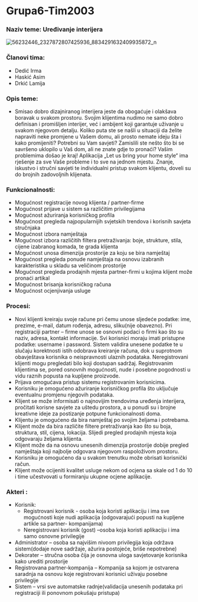 # Grupa6-Tim2003
### Naziv teme: Uređivanje interijera

 ![56232446_2327872807425936_8834291632409935872_n](https://user-images.githubusercontent.com/44214001/55282604-5ed03e80-5347-11e9-990a-a87d34070c19.jpg)
 
### Članovi tima: 
- Dedić Irma
- Haskić Asim
- Drkić Lamija

### Opis teme:
- Smisao dobro dizajniranog interijera jeste da obogaćuje i olakšava boravak u svakom prostoru. Svojim klijentima nudimo ne samo dobro definisan i promišljen interijer, već i ambijent koji garantuje uživanje u svakom njegovom detalju. Koliko puta ste se našli u situaciji da želite napraviti neke promjene u Vašem domu, ali prosto nemate ideju šta i kako promijeniti? Potrebni su Vam savjeti? Zamislili ste nešto što bi se savršeno uklopilo u Vaš dom, ali ne znate gdje to pronaći? Vašim problemima došao je kraj! Aplikacija „Let us bring your home style“ ima rješenje za sve Vaše probleme i to sve na jednom mjestu. Znanje, iskustvo i stručni savjeti te individualni pristup svakom klijentu, doveli su do brojnih zadovoljnih klijenata.

### Funkcionalnosti:
- Mogućnost registracije novog klijenta / partner-firme 
- Mogućnost prijave u sistem sa različitim privilegijama
- Mogućnost ažuriranja korisničkog profila
- Mogućnost pregleda najpopularnijih svjetskih trendova i korisnih savjeta stručnjaka
- Mogućnost izbora namještaja 
- Mogućnost izbora različitih filtera pretraživanja: boje, strukture, stila, cijene izabranog komada, te grada klijenta
- Mogućnost unosa dimenzija prostorije za koju se bira namještaj
- Mogućnost pregleda ponude namještaja na osnovu izabranih karakteristika u skladu sa veličinom prostorije
- Mogućnost pregleda prodajnih mjesta partner-firmi u kojima klijent može pronaći artikal 
- Mogućnost brisanja korisničkog računa 
- Mogućnost ocjenjivanja usluge

### Procesi: 
- Novi klijenti kreiraju svoje račune pri čemu unose sljedeće podatke:  ime, prezime,  e-mail, datum rođenja, adresu, sliku(nije obavezno).  Pri registraciji partner – firme unose se osnovni podaci o firmi kao što su naziv, adresa, kontakt informacije. Svi korisnici moraju imati pristupne podatke: username i password.  Sistem validira unesene podatke te u slučaju korektnosti istih odobrava kreiranje računa, dok u suprotnom obavještava korisnika o neispravnosti ulaznih podataka.  Neregistrovani klijenti mogu pregledati bilo koji dostupan sadržaj. Registrovanim klijentima se, pored osnovnih mogućnosti, nude i posebne pogodnosti u vidu raznih popusta na kupljene proizvode.
- Prijava omogućava pristup sistemu registrovanim korisnicima. 
- Korisniku je omogućeno ažuriranje korisničkog profila što uključuje eventualnu promjenu njegovih podataka.
- Klijent se može informisati o najnovijim trendovima uređenja interijera, pročitati korisne savjete za uštedu prostora, a u ponudi su i brojne kreativne ideje za postizanje potpune funkcionalnosti doma.
- Klijentu je omogućeno da bira namještaj po svojim željama i potrebama. 
- Klijent može da bira različite filtere pretraživanja kao što su boja, struktura, stil, cijena, lokacija. Slijedi pregled prodajnih mjesta koja odgovaraju željama klijenta.
- Klijent može da na osnovu unesenih dimenzija prostorije dobije pregled namještaja koji najbolje odgovara njegovom raspoloživom prostoru.
- Korisniku je omogućeno da u svakom trenutku može obrisati korisnički račun.
- Klijent može ocijeniti kvalitet usluge nekom od ocjena sa skale od 1 do 10 i time učestvovati u formiranju ukupne ocjene aplikacije.

### Akteri :
- Korisnik: 
  - Registrovani korisnik - osoba koja koristi aplikaciju i ima sve mogućnosti koje nudi aplikacija (odgovarajući popusti na kupljene artikle sa partner- kompanijama)
  - Neregistrovani korisnik (gost) –osoba koja koristi aplikaciju i ima samo osnovne privilegije
- Administrator – osoba sa najvišim nivoom privilegija koja održava sistem(dodaje nove sadržaje, ažurira postojeće, briše nepotrebne)
-	Dekorater – stručna osoba čija je osnovna uloga savjetovanje korisnika kako urediti prostorije
- Registrovana partner-kompanija – Kompanija sa kojom je ostvarena saradnja na osnovu koje registrovani korisnici uživaju posebne privilegije
- Sistem – vrsi sve automatske radnje(validacija unesenih podataka pri registraciji ili ponovnom pokušaju pristupa)


